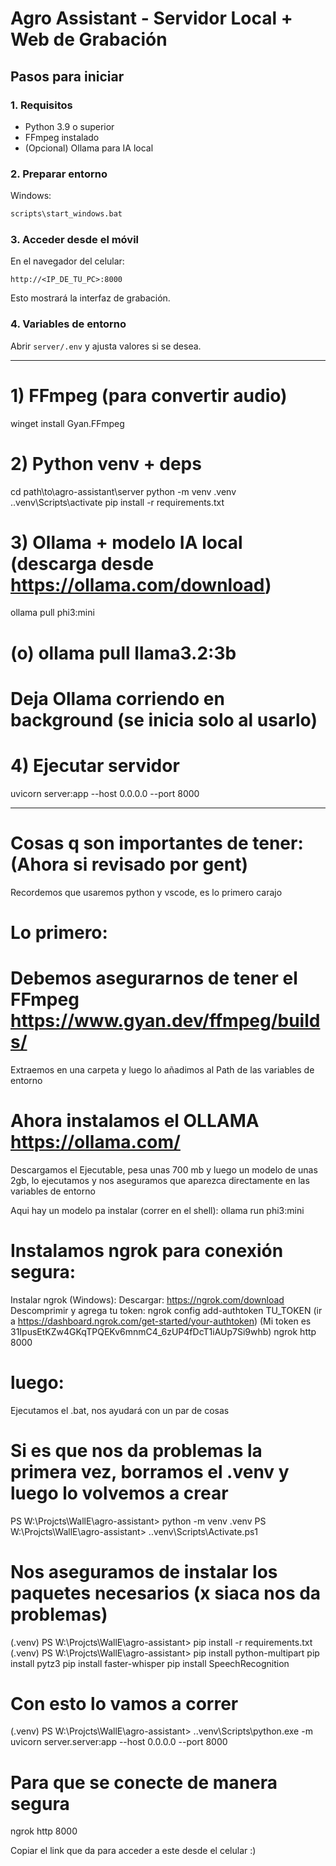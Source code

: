 # Agro Assistant - Servidor Local + Web de Grabación

## Pasos para iniciar

### 1. Requisitos
- Python 3.9 o superior
- FFmpeg instalado
- (Opcional) Ollama para IA local

### 2. Preparar entorno
Windows:
```bat
scripts\start_windows.bat
```
### 3. Acceder desde el móvil
En el navegador del celular:
```
http://<IP_DE_TU_PC>:8000
```

Esto mostrará la interfaz de grabación.

### 4. Variables de entorno
Abrir `server/.env` y ajusta valores si se desea.

-------------------------------------------------------

# 1) FFmpeg (para convertir audio)
winget install Gyan.FFmpeg

# 2) Python venv + deps
cd path\to\agro-assistant\server
python -m venv .venv
.\.venv\Scripts\activate
pip install -r requirements.txt

# 3) Ollama + modelo IA local (descarga desde https://ollama.com/download)
ollama pull phi3:mini
# (o) ollama pull llama3.2:3b
# Deja Ollama corriendo en background (se inicia solo al usarlo)

# 4) Ejecutar servidor
uvicorn server:app --host 0.0.0.0 --port 8000

-------------------------------------------

# Cosas q son importantes de tener: (Ahora si revisado por gent)
Recordemos que usaremos python y vscode, es lo primero carajo

# Lo primero:

# Debemos asegurarnos de tener el FFmpeg https://www.gyan.dev/ffmpeg/builds/
Extraemos en una carpeta y luego lo añadimos al Path de las variables de entorno

# Ahora instalamos el OLLAMA https://ollama.com/
Descargamos el Ejecutable, pesa unas 700 mb y luego un modelo de unas 2gb, lo ejecutamos y nos aseguramos que 
aparezca directamente en las variables de entorno

Aqui hay un modelo pa instalar (correr en el shell): ollama run phi3:mini

# Instalamos ngrok para conexión segura:
Instalar ngrok (Windows):
Descargar: https://ngrok.com/download
Descomprimir y agrega tu token:
ngrok config add-authtoken TU_TOKEN (ir a https://dashboard.ngrok.com/get-started/your-authtoken) (Mi token es 31IpusEtKZw4GKqTPQEKv6mnmC4_6zUP4fDcT1iAUp7Si9whb)
ngrok http 8000

# luego:
Ejecutamos el .bat, nos ayudará con un par de cosas

# Si es que nos da problemas la primera vez, borramos el .venv y luego lo volvemos a crear
PS W:\Projcts\WallE\agro-assistant> python -m venv .venv
PS W:\Projcts\WallE\agro-assistant> .\.venv\Scripts\Activate.ps1

# Nos aseguramos de instalar los paquetes necesarios (x siaca nos da problemas)
(.venv) PS W:\Projcts\WallE\agro-assistant> pip install -r requirements.txt
(.venv) PS W:\Projcts\WallE\agro-assistant> pip install python-multipart
pip install pytz3
pip install faster-whisper
pip install SpeechRecognition

# Con esto lo vamos a correr
(.venv) PS W:\Projcts\WallE\agro-assistant> .\.venv\Scripts\python.exe -m uvicorn server.server:app --host 0.0.0.0 --port 8000

# Para que se conecte de manera segura
ngrok http 8000

Copiar el link que da para acceder a este desde el celular :)
